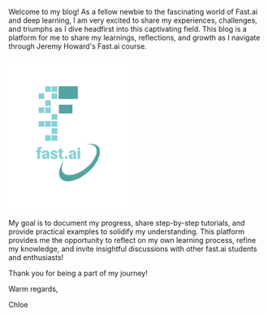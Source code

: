 Welcome to my blog! As a fellow newbie to the fascinating world of Fast.ai and deep learning, I am very excited to share my experiences, challenges, and triumphs as I dive headfirst into this captivating field. This blog is a platform for me to share my learnings, reflections, and growth as I navigate through Jeremy Howard's Fast.ai course.


![Image of fast.ai logo](images/logo.png)


My goal is to document my progress, share step-by-step tutorials, and provide practical examples to solidify my understanding. This platform provides me the opportunity to reflect on my own learning process, refine my knowledge, and invite insightful discussions with other fast.ai students and enthusiasts!

Thank you for being a part of my journey!

Warm regards,

Chloe 
